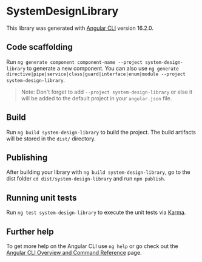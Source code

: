 # SystemDesignLibrary

This library was generated with [Angular CLI](https://github.com/angular/angular-cli) version 16.2.0.

## Code scaffolding

Run `ng generate component component-name --project system-design-library` to generate a new component. You can also use `ng generate directive|pipe|service|class|guard|interface|enum|module --project system-design-library`.
> Note: Don't forget to add `--project system-design-library` or else it will be added to the default project in your `angular.json` file. 

## Build

Run `ng build system-design-library` to build the project. The build artifacts will be stored in the `dist/` directory.

## Publishing

After building your library with `ng build system-design-library`, go to the dist folder `cd dist/system-design-library` and run `npm publish`.

## Running unit tests

Run `ng test system-design-library` to execute the unit tests via [Karma](https://karma-runner.github.io).

## Further help

To get more help on the Angular CLI use `ng help` or go check out the [Angular CLI Overview and Command Reference](https://angular.io/cli) page.
